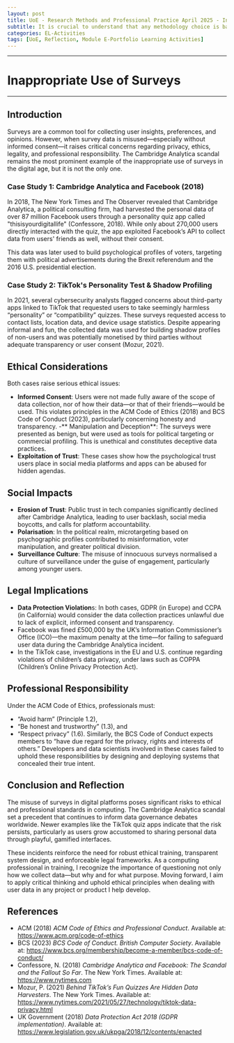 ```yaml
---
layout: post
title: UoE - Research Methods and Professional Practice April 2025 - Inappropriate Use of Surveys
subtitle: It is crucial to understand that any methodology choice is based on some underlying assumptions, which we need to bring awareness.
categories: EL-Activities
tags: [UoE, Reflection, Module E-Portfolio Learning Activities]
---
```

---
# Inappropriate Use of Surveys
---

## Introduction

Surveys are a common tool for collecting user insights, preferences, and opinions. However, when survey data is misused—especially without informed consent—it raises critical concerns regarding privacy, ethics, legality, and professional responsibility. The Cambridge Analytica scandal remains the most prominent example of the inappropriate use of surveys in the digital age, but it is not the only one.

### Case Study 1: Cambridge Analytica and Facebook (2018)

In 2018, The New York Times and The Observer revealed that Cambridge Analytica, a political consulting firm, had harvested the personal data of over 87 million Facebook users through a personality quiz app called "thisisyourdigitallife" (Confessore, 2018). While only about 270,000 users directly interacted with the quiz, the app exploited Facebook’s API to collect data from users' friends as well, without their consent.

This data was later used to build psychological profiles of voters, targeting them with political advertisements during the Brexit referendum and the 2016 U.S. presidential election.

### Case Study 2: TikTok's Personality Test & Shadow Profiling

In 2021, several cybersecurity analysts flagged concerns about third-party apps linked to TikTok that requested users to take seemingly harmless “personality” or “compatibility” quizzes. These surveys requested access to contact lists, location data, and device usage statistics. Despite appearing informal and fun, the collected data was used for building shadow profiles of non-users and was potentially monetised by third parties without adequate transparency or user consent (Mozur, 2021).

## Ethical Considerations

Both cases raise serious ethical issues:
- **Informed Consent**: Users were not made fully aware of the scope of data collection, nor of how their data—or that of their friends—would be used. This violates principles in the ACM Code of Ethics (2018) and BCS Code of Conduct (2023), particularly concerning honesty and transparency.
-** Manipulation and Deception**: The surveys were presented as benign, but were used as tools for political targeting or commercial profiling. This is unethical and constitutes deceptive data practices.
- **Exploitation of Trust**: These cases show how the psychological trust users place in social media platforms and apps can be abused for hidden agendas.

## Social Impacts

- **Erosion of Trust**: Public trust in tech companies significantly declined after Cambridge Analytica, leading to user backlash, social media boycotts, and calls for platform accountability.
- **Polarisation**: In the political realm, microtargeting based on psychographic profiles contributed to misinformation, voter manipulation, and greater political division.
- **Surveillance Culture**: The misuse of innocuous surveys normalised a culture of surveillance under the guise of engagement, particularly among younger users.

## Legal Implications

- **Data Protection Violation**s: In both cases, GDPR (in Europe) and CCPA (in California) would consider the data collection practices unlawful due to lack of explicit, informed consent and transparency.
- Facebook was fined £500,000 by the UK’s Information Commissioner’s Office (ICO)—the maximum penalty at the time—for failing to safeguard user data during the Cambridge Analytica incident.
- In the TikTok case, investigations in the EU and U.S. continue regarding violations of children’s data privacy, under laws such as COPPA (Children’s Online Privacy Protection Act).

## Professional Responsibility

Under the ACM Code of Ethics, professionals must:
- “Avoid harm” (Principle 1.2),
- “Be honest and trustworthy” (1.3), and
- “Respect privacy” (1.6).
Similarly, the BCS Code of Conduct expects members to “have due regard for the privacy, rights and interests of others.” Developers and data scientists involved in these cases failed to uphold these responsibilities by designing and deploying systems that concealed their true intent.

## Conclusion and Reflection

The misuse of surveys in digital platforms poses significant risks to ethical and professional standards in computing. The Cambridge Analytica scandal set a precedent that continues to inform data governance debates worldwide. Newer examples like the TikTok quiz apps indicate that the risk persists, particularly as users grow accustomed to sharing personal data through playful, gamified interfaces.

These incidents reinforce the need for robust ethical training, transparent system design, and enforceable legal frameworks. As a computing professional in training, I recognize the importance of questioning not only how we collect data—but why and for what purpose. Moving forward, I aim to apply critical thinking and uphold ethical principles when dealing with user data in any project or product I help develop.

## References

- ACM (2018) <em>ACM Code of Ethics and Professional Conduct</em>. Available at: https://www.acm.org/code-of-ethics
- BCS (2023) <em>BCS Code of Conduct. British Computer Society</em>. Available at: https://www.bcs.org/membership/become-a-member/bcs-code-of-conduct/
- Confessore, N. (2018) <em>Cambridge Analytica and Facebook: The Scandal and the Fallout So Far</em>. The New York Times. Available at: https://www.nytimes.com
- Mozur, P. (2021) <em>Behind TikTok’s Fun Quizzes Are Hidden Data Harvesters</em>. The New York Times. Available at: https://www.nytimes.com/2021/05/27/technology/tiktok-data-privacy.html
- UK Government (2018) <em>Data Protection Act 2018 (GDPR implementation)</em>. Available at: https://www.legislation.gov.uk/ukpga/2018/12/contents/enacted

